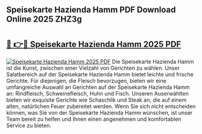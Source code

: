 ## Speisekarte Hazienda Hamm PDF Download Online 2025 ZHZ3g

# <h2><a href="http://gc7azf.nevu.top/?p=Speisekarte+Hazienda+Hamm">🔗 👉🔴 Speisekarte Hazienda Hamm 2025 PDF</a></h2>

[![Speisekarte Hazienda Hamm 2025 PDF](https://i.imgur.com/dBaPXMq.png)](http://gc7azf.nevu.top/?p=Speisekarte+Hazienda+Hamm)
Die Speisekarte Hazienda Hamm ist die Kunst, zwischen einer Vielzahl von Gerichten zu wählen. Unser Salatbereich auf der Speisekarte Hazienda Hamm bietet leichte und frische Gerichte. Für diejenigen, die Fleisch bevorzugen, bieten wir eine umfangreiche Auswahl an Gerichten auf der Speisekarte Hazienda Hamm an: Rindfleisch, Schweinefleisch, Huhn und Fisch. Unseren Auserwählten bieten wir exquisite Gerichte wie Schaschlik und Steak an, die auf einem alten, natürlichen Feuer zubereitet werden. Wenn Sie sich nicht entscheiden können, was Sie von der Speisekarte Hazienda Hamm wünschen, ist unser Team bereit zu helfen und Ihnen einen angenehmen und komfortablen Service zu bieten.
